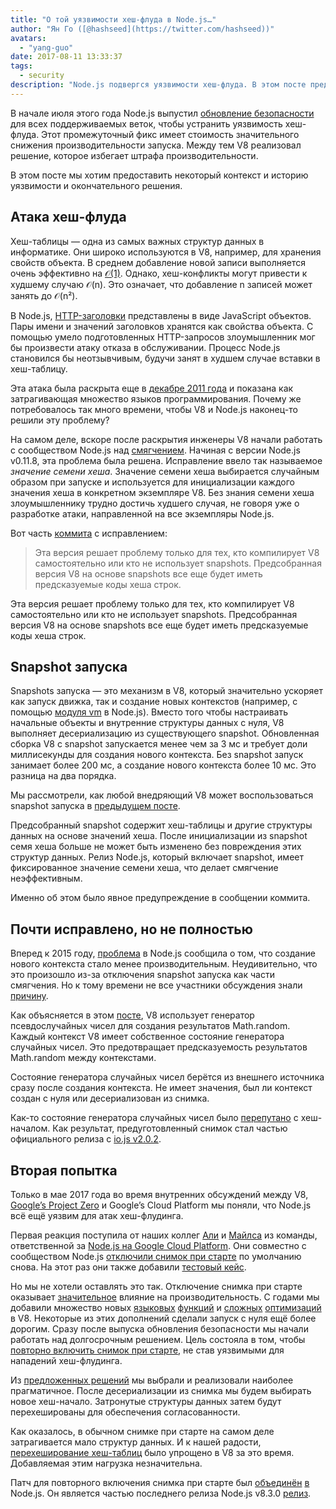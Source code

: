 ```yaml
---
title: "О той уязвимости хеш-флуда в Node.js…"
author: "Ян Го ([@hashseed](https://twitter.com/hashseed))"
avatars:
  - "yang-guo"
date: 2017-08-11 13:33:37
tags:
  - security
description: "Node.js подвергся уязвимости хеш-флуда. В этом посте предоставляется некоторый контекст и объясняется решение в V8."
---
```

В начале июля этого года Node.js выпустил [обновление безопасности](https://nodejs.org/en/blog/vulnerability/july-2017-security-releases/) для всех поддерживаемых веток, чтобы устранить уязвимость хеш-флуда. Этот промежуточный фикс имеет стоимость значительного снижения производительности запуска. Между тем V8 реализовал решение, которое избегает штрафа производительности.

<!--truncate-->
В этом посте мы хотим предоставить некоторый контекст и историю уязвимости и окончательного решения.

## Атака хеш-флуда

Хеш-таблицы — одна из самых важных структур данных в информатике. Они широко используются в V8, например, для хранения свойств объекта. В среднем добавление новой записи выполняется очень эффективно на [𝒪(1)](https://en.wikipedia.org/wiki/Big_O_notation). Однако, хеш-конфликты могут привести к худшему случаю 𝒪(n). Это означает, что добавление n записей может занять до 𝒪(n²).

В Node.js, [HTTP-заголовки](https://nodejs.org/api/http.html#http_response_getheaders) представлены в виде JavaScript объектов. Пары имени и значений заголовков хранятся как свойства объекта. С помощью умело подготовленных HTTP-запросов злоумышленник мог бы произвести атаку отказа в обслуживании. Процесс Node.js становился бы неотзывчивым, будучи занят в худшем случае вставки в хеш-таблицу.

Эта атака была раскрыта еще в [декабре 2011 года](https://events.ccc.de/congress/2011/Fahrplan/events/4680.en.html) и показана как затрагивающая множество языков программирования. Почему же потребовалось так много времени, чтобы V8 и Node.js наконец-то решили эту проблему?

На самом деле, вскоре после раскрытия инженеры V8 начали работать с сообществом Node.js над [смягчением](https://github.com/v8/v8/commit/81a0271004833249b4fe58f7d64ae07e79cffe40). Начиная с версии Node.js v0.11.8, эта проблема была решена. Исправление ввело так называемое _значение семени хеша_. Значение семени хеша выбирается случайным образом при запуске и используется для инициализации каждого значения хеша в конкретном экземпляре V8. Без знания семени хеша злоумышленнику трудно достичь худшего случая, не говоря уже о разработке атаки, направленной на все экземпляры Node.js.

Вот часть [коммита](https://github.com/v8/v8/commit/81a0271004833249b4fe58f7d64ae07e79cffe40) с исправлением:

> Эта версия решает проблему только для тех, кто компилирует V8 самостоятельно или кто не использует snapshots. Предсобранная версия V8 на основе snapshots все еще будет иметь предсказуемые коды хеша строк.

Эта версия решает проблему только для тех, кто компилирует V8 самостоятельно или кто не использует snapshots. Предсобранная версия V8 на основе snapshots все еще будет иметь предсказуемые коды хеша строк.

## Snapshot запуска

Snapshots запуска — это механизм в V8, который значительно ускоряет как запуск движка, так и создание новых контекстов (например, с помощью [модуля vm](https://nodejs.org/api/vm.html) в Node.js). Вместо того чтобы настраивать начальные объекты и внутренние структуры данных с нуля, V8 выполняет десериализацию из существующего snapshot. Обновленная сборка V8 с snapshot запускается менее чем за 3 мс и требует доли миллисекунды для создания нового контекста. Без snapshot запуск занимает более 200 мс, а создание нового контекста более 10 мс. Это разница на два порядка.

Мы рассмотрели, как любой внедряющий V8 может воспользоваться snapshot запуска в [предыдущем посте](/blog/custom-startup-snapshots).

Предсобранный snapshot содержит хеш-таблицы и другие структуры данных на основе значений хеша. После инициализации из snapshot семя хеша больше не может быть изменено без повреждения этих структур данных. Релиз Node.js, который включает snapshot, имеет фиксированное значение семени хеша, что делает смягчение неэффективным.

Именно об этом было явное предупреждение в сообщении коммита.

## Почти исправлено, но не полностью

Вперед к 2015 году, [проблема](https://github.com/nodejs/node/issues/1631) в Node.js сообщила о том, что создание нового контекста стало менее производительным. Неудивительно, что это произошло из-за отключения snapshot запуска как части смягчения. Но к тому времени не все участники обсуждения знали [причину](https://github.com/nodejs/node/issues/528#issuecomment-71009086).

Как объясняется в этом [посте](/blog/math-random), V8 использует генератор псевдослучайных чисел для создания результатов Math.random. Каждый контекст V8 имеет собственное состояние генератора случайных чисел. Это предотвращает предсказуемость результатов Math.random между контекстами.

Состояние генератора случайных чисел берётся из внешнего источника сразу после создания контекста. Не имеет значения, был ли контекст создан с нуля или десериализован из снимка.

Как-то состояние генератора случайных чисел было [перепутано](https://github.com/nodejs/node/issues/1631#issuecomment-100044148) с хеш-началом. Как результат, предуготовленный снимок стал частью официального релиза с [io.js v2.0.2](https://github.com/nodejs/node/pull/1679).

## Вторая попытка

Только в мае 2017 года во время внутренних обсуждений между V8, [Google’s Project Zero](https://googleprojectzero.blogspot.com/) и Google’s Cloud Platform мы поняли, что Node.js всё ещё уязвим для атак хеш-флудинга.

Первая реакция поступила от наших коллег [Али](https://twitter.com/ofrobots) и [Майлса](https://twitter.com/MylesBorins) из команды, ответственной за [Node.js на Google Cloud Platform](https://cloud.google.com/nodejs/). Они совместно с сообществом Node.js [отключили снимок при старте](https://github.com/nodejs/node/commit/eff636d8eb7b009c40fb053802c169ba1417293d) по умолчанию снова. На этот раз они также добавили [тестовый кейс](https://github.com/nodejs/node/commit/9fedc1f09648ff7cebed65883966f5647686a38a).

Но мы не хотели оставлять это так. Отключение снимка при старте оказывает [значительное](https://github.com/nodejs/node/issues/14229) влияние на производительность. С годами мы добавили множество новых [языковых](/blog/high-performance-es2015) [функций](/blog/webassembly-browser-preview) и [сложных](/blog/launching-ignition-and-turbofan) [оптимизаций](/blog/speeding-up-regular-expressions) в V8. Некоторые из этих дополнений сделали запуск с нуля ещё более дорогим. Сразу после выпуска обновления безопасности мы начали работать над долгосрочным решением. Цель состояла в том, чтобы [повторно включить снимок при старте](https://github.com/nodejs/node/issues/14171), не став уязвимыми для нападений хеш-флудинга.

Из [предложенных решений](https://docs.google.com/document/d/1br7T3jk5JAJSYaT8eZdQlqrPTDRClheGpRU1-BpY1ss/edit) мы выбрали и реализовали наиболее прагматичное. После десериализации из снимка мы будем выбирать новое хеш-начало. Затронутые структуры данных затем будут перехешированы для обеспечения согласованности.

Как оказалось, в обычном снимке при старте на самом деле затрагивается мало структур данных. И к нашей радости, [перехеширование хеш-таблиц](https://github.com/v8/v8/commit/0e8e0030775518b69eb8522823ea3754e6bddc69) было упрощено в V8 за это время. Добавляемая этим нагрузка незначительна.

Патч для повторного включения снимка при старте был [объединён](https://github.com/nodejs/node/commit/2ae2874ae7dfec2c55b5d390d25b6eed9932f78d) [в](https://github.com/nodejs/node/commit/14e4254f68f71a6afaf3ebe16794172b08e68d7b) Node.js. Он является частью последнего релиза Node.js v8.3.0 [релиз](https://medium.com/the-node-js-collection/node-js-8-3-0-is-now-available-shipping-with-the-ignition-turbofan-execution-pipeline-aa5875ad3367).
